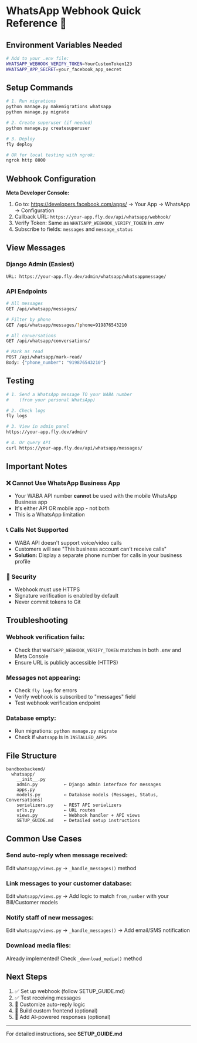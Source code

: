 # WhatsApp Webhook Quick Reference 🚀

## Environment Variables Needed

```bash
# Add to your .env file:
WHATSAPP_WEBHOOK_VERIFY_TOKEN=YourCustomToken123
WHATSAPP_APP_SECRET=your_facebook_app_secret
```

## Setup Commands

```bash
# 1. Run migrations
python manage.py makemigrations whatsapp
python manage.py migrate

# 2. Create superuser (if needed)
python manage.py createsuperuser

# 3. Deploy
fly deploy

# OR for local testing with ngrok:
ngrok http 8000
```

## Webhook Configuration

**Meta Developer Console:**
1. Go to: https://developers.facebook.com/apps/ → Your App → WhatsApp → Configuration
2. Callback URL: `https://your-app.fly.dev/api/whatsapp/webhook/`
3. Verify Token: Same as `WHATSAPP_WEBHOOK_VERIFY_TOKEN` in .env
4. Subscribe to fields: `messages` and `message_status`

## View Messages

### Django Admin (Easiest)
```
URL: https://your-app.fly.dev/admin/whatsapp/whatsappmessage/
```

### API Endpoints
```bash
# All messages
GET /api/whatsapp/messages/

# Filter by phone
GET /api/whatsapp/messages/?phone=919876543210

# All conversations
GET /api/whatsapp/conversations/

# Mark as read
POST /api/whatsapp/mark-read/
Body: {"phone_number": "919876543210"}
```

## Testing

```bash
# 1. Send a WhatsApp message TO your WABA number
#    (from your personal WhatsApp)

# 2. Check logs
fly logs

# 3. View in admin panel
https://your-app.fly.dev/admin/

# 4. Or query API
curl https://your-app.fly.dev/api/whatsapp/messages/
```

## Important Notes

### ❌ Cannot Use WhatsApp Business App
- Your WABA API number **cannot** be used with the mobile WhatsApp Business app
- It's either API OR mobile app - not both
- This is a WhatsApp limitation

### 📞 Calls Not Supported
- WABA API doesn't support voice/video calls
- Customers will see "This business account can't receive calls"
- **Solution:** Display a separate phone number for calls in your business profile

### 🔐 Security
- Webhook must use HTTPS
- Signature verification is enabled by default
- Never commit tokens to Git

## Troubleshooting

### Webhook verification fails:
- Check that `WHATSAPP_WEBHOOK_VERIFY_TOKEN` matches in both .env and Meta Console
- Ensure URL is publicly accessible (HTTPS)

### Messages not appearing:
- Check `fly logs` for errors
- Verify webhook is subscribed to "messages" field
- Test webhook verification endpoint

### Database empty:
- Run migrations: `python manage.py migrate`
- Check if `whatsapp` is in `INSTALLED_APPS`

## File Structure

```
bandboxbackend/
  whatsapp/
    __init__.py
    admin.py          ← Django admin interface for messages
    apps.py
    models.py         ← Database models (Messages, Status, Conversations)
    serializers.py    ← REST API serializers
    urls.py           ← URL routes
    views.py          ← Webhook handler + API views
    SETUP_GUIDE.md    ← Detailed setup instructions
```

## Common Use Cases

### Send auto-reply when message received:
Edit `whatsapp/views.py` → `_handle_messages()` method

### Link messages to your customer database:
Edit `whatsapp/views.py` → Add logic to match `from_number` with your Bill/Customer models

### Notify staff of new messages:
Edit `whatsapp/views.py` → `_handle_messages()` → Add email/SMS notification

### Download media files:
Already implemented! Check `_download_media()` method

## Next Steps

1. ✅ Set up webhook (follow SETUP_GUIDE.md)
2. ✅ Test receiving messages
3. 🔧 Customize auto-reply logic
4. 🎨 Build custom frontend (optional)
5. 🤖 Add AI-powered responses (optional)

---

For detailed instructions, see **SETUP_GUIDE.md**
